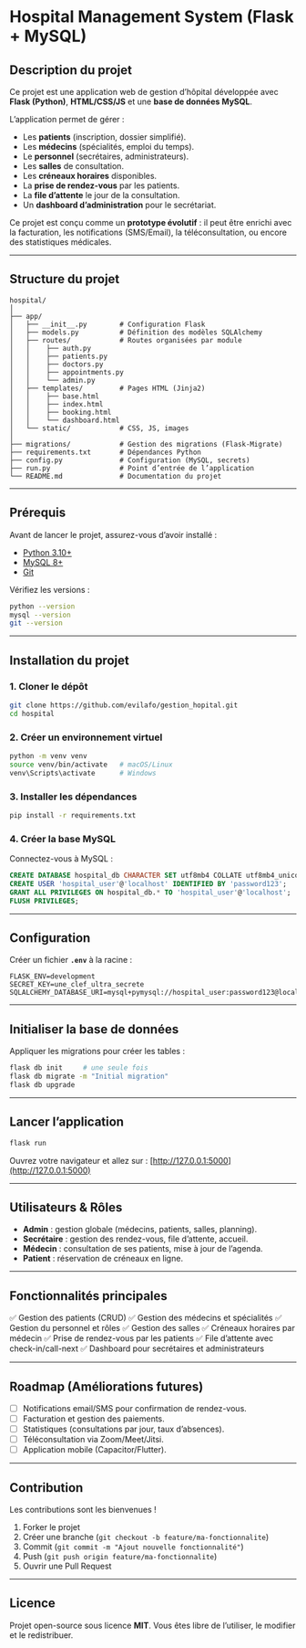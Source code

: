 # Hospital Management System (Flask + MySQL)

## Description du projet

Ce projet est une application web de gestion d’hôpital développée avec **Flask (Python)**, **HTML/CSS/JS** et une **base de données MySQL**.

L’application permet de gérer :

* Les **patients** (inscription, dossier simplifié).
* Les **médecins** (spécialités, emploi du temps).
* Le **personnel** (secrétaires, administrateurs).
* Les **salles** de consultation.
* Les **créneaux horaires** disponibles.
* La **prise de rendez-vous** par les patients.
* La **file d’attente** le jour de la consultation.
* Un **dashboard d’administration** pour le secrétariat.

Ce projet est conçu comme un **prototype évolutif** : il peut être enrichi avec la facturation, les notifications (SMS/Email), la téléconsultation, ou encore des statistiques médicales.

---

## Structure du projet

```
hospital/
│
├── app/
│   ├── __init__.py        # Configuration Flask
│   ├── models.py          # Définition des modèles SQLAlchemy
│   ├── routes/            # Routes organisées par module
│   │    ├── auth.py
│   │    ├── patients.py
│   │    ├── doctors.py
│   │    ├── appointments.py
│   │    └── admin.py
│   ├── templates/         # Pages HTML (Jinja2)
│   │    ├── base.html
│   │    ├── index.html
│   │    ├── booking.html
│   │    └── dashboard.html
│   └── static/            # CSS, JS, images
│
├── migrations/            # Gestion des migrations (Flask-Migrate)
├── requirements.txt       # Dépendances Python
├── config.py              # Configuration (MySQL, secrets)
├── run.py                 # Point d’entrée de l’application
└── README.md              # Documentation du projet
```

---

## Prérequis

Avant de lancer le projet, assurez-vous d’avoir installé :

* [Python 3.10+](https://www.python.org/downloads/)
* [MySQL 8+](https://dev.mysql.com/downloads/)
* [Git](https://git-scm.com/)

Vérifiez les versions :

```bash
python --version
mysql --version
git --version
```

---

## Installation du projet

### 1. Cloner le dépôt

```bash
git clone https://github.com/evilafo/gestion_hopital.git
cd hospital
```

### 2. Créer un environnement virtuel

```bash
python -m venv venv
source venv/bin/activate   # macOS/Linux
venv\Scripts\activate      # Windows
```

### 3. Installer les dépendances

```bash
pip install -r requirements.txt
```

### 4. Créer la base MySQL

Connectez-vous à MySQL :

```sql
CREATE DATABASE hospital_db CHARACTER SET utf8mb4 COLLATE utf8mb4_unicode_ci;
CREATE USER 'hospital_user'@'localhost' IDENTIFIED BY 'password123';
GRANT ALL PRIVILEGES ON hospital_db.* TO 'hospital_user'@'localhost';
FLUSH PRIVILEGES;
```

---

## Configuration

Créer un fichier **`.env`** à la racine :

```
FLASK_ENV=development
SECRET_KEY=une_clef_ultra_secrete
SQLALCHEMY_DATABASE_URI=mysql+pymysql://hospital_user:password123@localhost/hospital_db
```

---

## Initialiser la base de données

Appliquer les migrations pour créer les tables :

```bash
flask db init     # une seule fois
flask db migrate -m "Initial migration"
flask db upgrade
```

---

## Lancer l’application

```bash
flask run
```

Ouvrez votre navigateur et allez sur :
[http://127.0.0.1:5000](http://127.0.0.1:5000)

---

## Utilisateurs & Rôles

* **Admin** : gestion globale (médecins, patients, salles, planning).
* **Secrétaire** : gestion des rendez-vous, file d’attente, accueil.
* **Médecin** : consultation de ses patients, mise à jour de l’agenda.
* **Patient** : réservation de créneaux en ligne.

---

## Fonctionnalités principales

✅ Gestion des patients (CRUD)
✅ Gestion des médecins et spécialités
✅ Gestion du personnel et rôles
✅ Gestion des salles
✅ Créneaux horaires par médecin
✅ Prise de rendez-vous par les patients
✅ File d’attente avec check-in/call-next
✅ Dashboard pour secrétaires et administrateurs

---

## Roadmap (Améliorations futures)

* [ ] Notifications email/SMS pour confirmation de rendez-vous.
* [ ] Facturation et gestion des paiements.
* [ ] Statistiques (consultations par jour, taux d’absences).
* [ ] Téléconsultation via Zoom/Meet/Jitsi.
* [ ] Application mobile (Capacitor/Flutter).

---

## Contribution

Les contributions sont les bienvenues !

1. Forker le projet
2. Créer une branche (`git checkout -b feature/ma-fonctionnalite`)
3. Commit (`git commit -m "Ajout nouvelle fonctionnalité"`)
4. Push (`git push origin feature/ma-fonctionnalite`)
5. Ouvrir une Pull Request

---

## Licence

Projet open-source sous licence **MIT**.
Vous êtes libre de l’utiliser, le modifier et le redistribuer.
